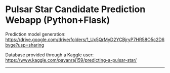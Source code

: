 # Pulsar Star Candidate Prediction Webapp (Python+Flask)

Prediction model generation: https://drive.google.com/drive/folders/1_Ux5QrMyD2YCBjryP7HR58O5c2D6bvge?usp=sharing

Database provided through a Kaggle user: https://www.kaggle.com/pavanraj159/predicting-a-pulsar-star/

---
